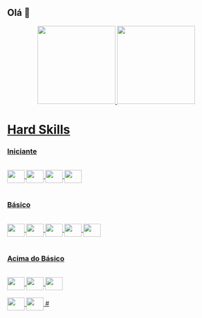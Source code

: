 ## **Olá** 👋

<div align="center">
  <a href="https://github.com/MartinelliNTZ">
  <img height="180em" src="https://github-readme-stats.vercel.app/api?username=MartinelliNTZ&show_icons=true&theme=great-gatsby&include_all_commits=true&count_private=true"/>
  <img height="180em"  src="https://github-readme-stats.vercel.app/api/top-langs/?username=MartinelliNTZ&layout=compact&langs_count=10&theme=great-gatsby"/>
</div>

# Hard Skills
### Iniciante
<div style="display: inline_block"><br>
<img align="center" height="30" width="40" src="https://icongr.am/devicon/photoshop-plain.svg?size=128&color=currentColor">
 <img align="center" height="30" width="40" src="https://icongr.am/devicon/css3-original-wordmark.svg?size=128&color=ff0a0a">
  <img align="center" height="30" width="40" src="https://icongr.am/devicon/php-original.svg?size=128&color=ffffff">
  <img align="center" height="30" width="40" src="">

</div><br>

### Básico
<div style="display: inline_block"><br>
 <img align="center" height="30" width="40" src="https://icongr.am/devicon/git-original-wordmark.svg?size=128&color=currentColor">
  <img align="center" height="30" width="40" src="https://icongr.am/devicon/github-original-wordmark.svg?size=128&color=#ffffff">
  <img align="center" height="30" width="40" src="https://icongr.am/devicon/html5-original-wordmark.svg?size=128&color=currentColor">
  <img align="center" height="30" width="40" src="https://icongr.am/devicon/mysql-original-wordmark.svg?size=128&color=ffffff">
  <img align="center" height="30" width="40" src="">
</div><br>

### Acima do Básico
<div style="display: inline_block"><br>
 <img align="center" height="30" width="40" src="https://icongr.am/devicon/android-original.svg?size=128&color=currentColor">
 <img align="center" height="30" width="40" src="https://icongr.am/devicon/java-original-wordmark.svg?size=128&color=currentColor">
 <img align="center" height="30" width="40" src="https://icongr.am/devicon/visualstudio-plain-wordmark.svg?size=128&color=ffffff">
 </div><br>


 
 
  
  
 
  

 
  <img align="center" height="30" width="40" src="">
  <img align="center" height="30" width="40" src="">
  #          
